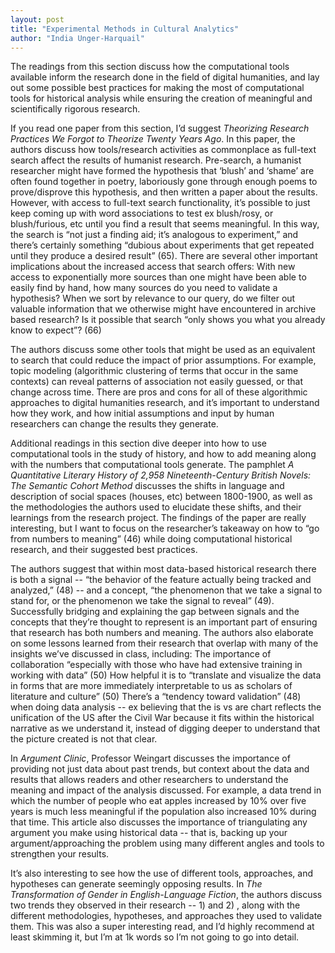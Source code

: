 ```yaml
---
layout: post
title: "Experimental Methods in Cultural Analytics"
author: "India Unger-Harquail"
---
```

The readings from this section discuss how the computational tools available inform the research done in the field of digital humanities, and lay out some possible best practices for making the most of computational tools for historical analysis while ensuring the creation of meaningful and scientifically rigorous research. 

If you read one paper from this section, I’d suggest *Theorizing Research Practices We Forgot to Theorize Twenty Years Ago*. In this paper, the authors discuss how tools/research activities as commonplace as full-text search affect the results of humanist research. Pre-search, a humanist researcher might have formed the hypothesis that ‘blush’ and ‘shame’ are often found together in poetry, laboriously gone through enough poems to prove/disprove this hypothesis, and then written a paper about the results. However, with access to full-text search functionality, it’s possible to just keep coming up with word associations to test ex blush/rosy, or blush/furious, etc until you find a result that seems meaningful. In this way, the search is “not just a finding aid; it’s analogous to experiment,” and there’s certainly something “dubious about experiments that get repeated until they produce a desired result” (65). There are several other important implications about the increased access that search offers:
With new access to exponentially more sources than one might have been able to easily find by hand, how many sources do you need to validate a hypothesis?
When we sort by relevance to our query, do we filter out valuable information that we otherwise might have encountered in archive based research?
Is it possible that search “only shows you what you already know to expect”? (66)

The authors discuss some other tools that might be used as an equivalent to search that could reduce the impact of prior assumptions. For example, topic modeling (algorithmic clustering of terms that occur in the same contexts) can reveal patterns of association not easily guessed, or that change across time. There are pros and cons for all of these algorithmic approaches to digital humanities research, and it’s important to understand how they work, and how initial assumptions and input by human researchers can change the results they generate.

Additional readings in this section dive deeper into how to use computational tools in the study of history, and how to add meaning along with the numbers that computational tools generate. The pamphlet *A Quantitative Literary History of 2,958 Nineteenth-Century British Novels: The Semantic Cohort Method* discusses the shifts in language and description of social spaces (houses, etc) between 1800-1900, as well as the methodologies the authors used to elucidate these shifts, and their learnings from the research project. The findings of the paper are really interesting, but I want to focus on the researcher’s takeaway on how to “go from numbers to meaning” (46) while doing computational historical research, and their suggested best practices.

The authors suggest that within most data-based historical research there is both a signal -- “the behavior of the feature actually being tracked and analyzed,” (48)  -- and a concept, “the phenomenon that we take a signal to stand for, or the phenomenon we take the signal to reveal” (49). Successfully bridging and explaining the gap between signals and the concepts that they’re thought to represent is an important part of ensuring that research has both numbers and meaning. The authors also elaborate on some lessons learned from their research that overlap with many of the insights we’ve discussed in class, including:
The importance of collaboration “especially with those who have had extensive training in working with data” (50)
How helpful it is to “translate and visualize the data in forms that are more immediately interpretable to us as scholars of literature and culture” (50)
There’s a “tendency toward validation” (48) when doing data analysis -- ex believing that the is vs are chart reflects the unification of the US after the Civil War because it fits within the historical narrative as we understand it, instead of digging deeper to understand that the picture created is not that clear.

In *Argument Clinic*, Professor Weingart discusses the importance of providing not just data about past trends, but context about the data and results that allows readers and other researchers to understand the meaning and impact of the analysis discussed. For example, a data trend in which the number of people who eat apples increased by 10% over five years is much less meaningful if the population also increased 10% during that time. This article also discusses the importance of triangulating any argument you make using historical data -- that is, backing up your argument/approaching the problem using many different angles and tools to strengthen your results.

It’s also interesting to see how the use of different tools, approaches, and hypotheses can generate seemingly opposing results. In *The Transformation of Gender in English-Language Fiction*, the authors discuss two trends they observed in their research -- 1) and 2) , along with the different methodologies, hypotheses, and approaches they used to validate them. This was also a super interesting read, and I’d highly recommend at least skimming it, but I’m at 1k words so I’m not going to go into detail.

